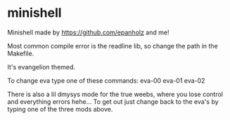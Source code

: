 # minishell

Minishell made by https://github.com/epanholz and me!

Most common compile error is the readline lib, so change the path in the Makefile.

It's evangelion themed.

To change eva type one of these commands:
eva-00
eva-01
eva-02

There is also a lil dmysys mode for the true weebs, where you lose control and everything errors hehe...
To get out just change back to the eva's by typing one of the three mods above.
